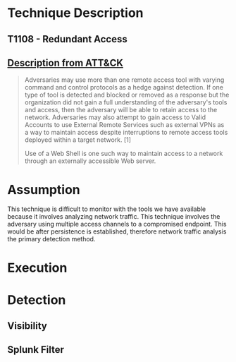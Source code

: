 # Technique Description

## T1108 - Redundant Access 
## [Description from ATT&CK](https://attack.mitre.org/techniques/T1108/)
<blockquote>
Adversaries may use more than one remote access tool with varying command and control protocols as a hedge against detection. If one type of tool is detected and blocked or removed as a response but the organization did not gain a full understanding of the adversary's tools and access, then the adversary will be able to retain access to the network. Adversaries may also attempt to gain access to Valid Accounts to use External Remote Services such as external VPNs as a way to maintain access despite interruptions to remote access tools deployed within a target network. [1]

Use of a Web Shell is one such way to maintain access to a network through an externally accessible Web server.
</blockquote>

# Assumption
This technique is difficult to monitor with the tools we have available because it involves analyzing network traffic. This technique involves the adversary using multiple access channels to a compromised endpoint. This would be after persistence is established, therefore network traffic analysis the primary detection method.

# Execution

# Detection

## Visibility

## Splunk Filter
